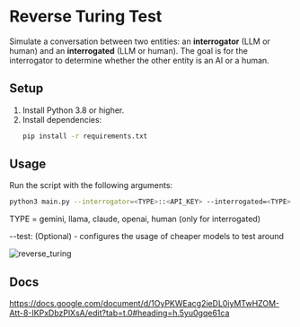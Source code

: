 # Reverse Turing Test

Simulate a conversation between two entities: an **interrogator** (LLM or human) and an **interrogated** (LLM or human). The goal is for the interrogator to determine whether the other entity is an AI or a human.

## Setup

1. Install Python 3.8 or higher.
2. Install dependencies:
   ```bash
   pip install -r requirements.txt
   ```

## Usage

Run the script with the following arguments:

```bash
python3 main.py --interrogator=<TYPE>::<API_KEY> --interrogated=<TYPE>::<API_KEY> [--test]
```
TYPE = gemini, llama, claude, openai, human (only for interrogated)

--test: (Optional) - configures the usage of cheaper models to test around

![reverse_turing](https://github.com/user-attachments/assets/d4462545-0010-415f-a9f3-c892366110c3)


## Docs
https://docs.google.com/document/d/1OyPKWEacg2ieDL0iyMTwHZOM-Att-8-IKPxDbzPlXsA/edit?tab=t.0#heading=h.5yu0gqe61ca
